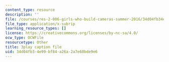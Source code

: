 ```yaml
---
content_type: resource
description: ''
file: /courses/res-2-006-girls-who-build-cameras-summer-2016/34d04fb34e99bf84a26a2a7e60bde9e6_tJj6YN8peXU.srt
file_type: application/x-subrip
learning_resource_types: []
license: https://creativecommons.org/licenses/by-nc-sa/4.0/
ocw_type: OCWFile
resourcetype: Other
title: 3play caption file
uid: 34d04fb3-4e99-bf84-a26a-2a7e60bde9e6
---
```

